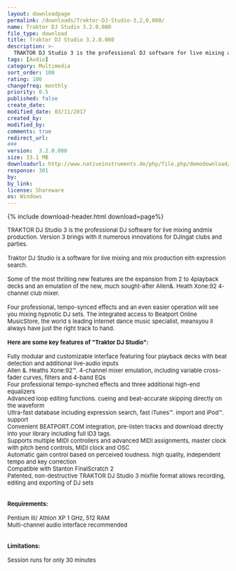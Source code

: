 ```yaml
---
layout: downloadpage
permalink: /downloads/Traktor-DJ-Studio-3,2,0,080/
name: Traktor DJ Studio 3.2.0.080
file_type: download
title: Traktor DJ Studio 3.2.0.080
description: >-
  TRAKTOR DJ Studio 3 is the professional DJ software for live mixing and mix production
tags: [Audio]
category: Multimedia
sort_order: 100
rating: 100
changefreq: monthly
priority: 0.5
published: false
create_date:
modified_date: 03/11/2017
created_by:
modified_by:
comments: true
redirect_url:
###
version:  3.2.0.080
size: 33.1 MB
downloadurl: http://www.nativeinstruments.de/php/file.php/demodownload/1602020/demos/Traktor_320_Win.zip
response: 301
by:
by_link:
license: Shareware
os: Windows
---
```


{% include download-header.html download=page%}

<p style="fix-download-text !important">
<p><font size="2"><p>TRAKTOR DJ Studio 3 is the professional DJ software for live mixing andmix production. Version 3 brings with it numerous innovations for DJingat clubs and parties. <br />
<br />
Traktor DJ Studio is a software for live mixing and mix production eith expression search.<br />
<br />
Some of the most thrilling new features are the expansion from 2 to 4playback decks and an emulation of the new, much sought-after Allen&amp;. Heath Xone:92 4-channel club mixer. <br />
<br />
Four professional, tempo-synced effects and an even easier operation will see you mixing hypnotic DJ sets. The integrated access to Beatport Online MusicStore, the world s leading internet dance music specialist, meansyou ll always have just the right track to hand. <br />
<br />
<span><strong>Here are some key features of "Traktor DJ Studio":</strong></span><br />
<br />
Fully modular and customizable interface featuring four playback decks with beat detection and additional live-audio inputs <br />
Allen &amp;. Heaths Xone:92™. 4-channel mixer emulation, including variable cross-fader curves, filters and 4-band EQs <br />
Four professional tempo-synched effects and three additional high-end equalizers <br />
Advanced loop editing functions. cueing and beat-accurate skipping directly on the waveform <br />
Ultra-fast database including expression search, fast iTunes™. import and iPod™. support <br />
Convenient BEATPORT.COM integration, pre-listen tracks and download directly into your library including full ID3 tags. <br />
Supports multiple MIDI controllers and advanced MIDI assignments, master clock with pitch bend controls, MIDI clock and OSC <br />
Automatic gain control based on perceived loudness. high quality, independent tempo and key correction <br />
Compatible with Stanton FinalScratch 2 <br />
Patented, non-destructive TRAKTOR DJ Studio 3 mixfile format allows recording, editing and exporting of DJ sets <br />
<br />
<br />
<span><strong>Requirements:</strong></span><br />
<br />
Pentium III/ Athlon XP 1 GHz, 512 RAM <br />
Multi-channel audio interface recommended<br />
<br />
<br />
<span><strong>Limitations:</strong></span><br />
<br />
Session runs for only 30 minutes</p></p></p>
